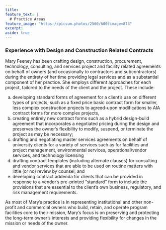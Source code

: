 ```yaml
---
title: 
feature_text: |
  # Practice Areas
feature_image: "https://picsum.photos/2560/600?image=873"
excerpt: 
aside: true
---
```


### Experience with Design and Construction Related Contracts

Mary Feeney has been crafting design, construction, procurement, technology, consulting, and services project and facility related agreements on behalf of owners (and occasionally to contractors and subcontractors) during the entirety of her time providing legal services and as a substantial component of her practice.  She employs different approaches for each project, tailored to the needs of the client and the project.  These include:

 <ol type="a">
  <li> developing standard forms of agreement for a client’s use on different types of projects, such as a fixed price basic contract form for smaller, less complex construction projects to  agreed-upon modifications to AIA contract forms for more complex projects, </li>
  <li>  creating entirely new contract forms such as a hybrid design-build agreement that incorporates a negotiated pricing during the design and preserves the owner’s flexibility to modify, suspend, or terminate the project as may be necessary; </li>
  <li> drafting and negotiating master services agreements on behalf of university clients for a variety of services such as for facilities and project management, environmental services, operational/vendor services, and technology licensing </li>
  <li> drafting contract templates (including alternate clauses) for consulting and vendor services that are able to be used on routine matters with little (or no) review by counsel; and </li>
  <li> developing contract addenda for clients that can be provided in response to a vendor’s pre-printed “standard” form to include the provisions that are essential to the client’s own business, regulatory, and risk management requirements. </li> 
  </ol>


As most of Mary’s practice is in representing institutional and other non-profit and commercial owners who build, retain, and operate program facilities core to their mission, Mary’s focus is on preserving and protecting the long-term owner’s interests and providing flexibility for changes in the mission or needs of the owner. 
